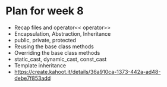 # Plan for week 8

- Recap files and operator<< operator>>
- Encapsulation, Abstraction, Inheritance
- public, private, protected
- Reusing the base class methods
- Overriding the base class methods
- static_cast, dynamic_cast, const_cast
- Template inheritance
- https://create.kahoot.it/details/36a910ca-1373-442a-ad48-debe7f853add
